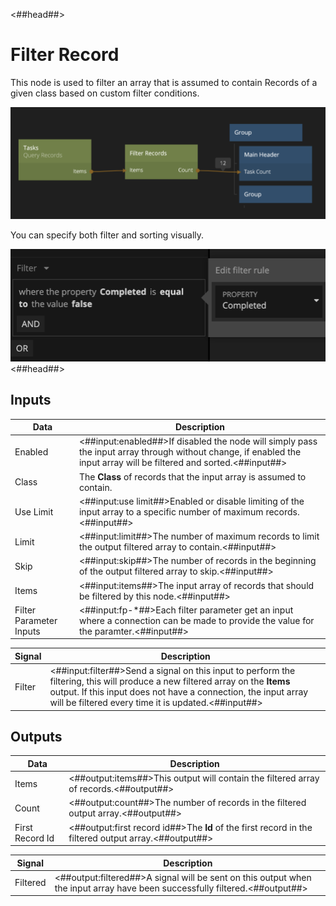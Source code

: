 <##head##>

# Filter Record

This node is used to filter an <span class="ndl-data">array</span> that is assumed to contain Records of a given class based on custom filter conditions.

![](./filter-records-node.png ':class=img-size-l')

You can specify both filter and sorting visually.

![](./filter-records-visual.png ':class=img-size-l')
<##head##>

## Inputs

| Data                                                  | Description                                                                                                                                                         |
| ----------------------------------------------------- | ------------------------------------------------------------------------------------------------------------------------------------------------------------------- |
| <span class="ndl-data">Enabled</span>                 | <##input:enabled##>If disabled the node will simply pass the input array through without change, if enabled the input array will be filtered and sorted.<##input##> |
| <span class="ndl-data">Class</span>                   | The **Class** of records that the input array is assumed to contain.                                                                                                |
| <span class="ndl-data">Use Limit</span>               | <##input:use limit##>Enabled or disable limiting of the input array to a specific number of maximum records.<##input##>                                             |
| <span class="ndl-data">Limit</span>                   | <##input:limit##>The number of maximum records to limit the output filtered array to contain.<##input##>                                                            |
| <span class="ndl-data">Skip</span>                    | <##input:skip##>The number of records in the beginning of the output filtered array to skip.<##input##>                                                             |
| <span class="ndl-data">Items</span>                   | <##input:items##>The input array of records that should be filtered by this node.<##input##>                                                                        |
| <span class="ndl-data">Filter Parameter Inputs</span> | <##input:fp-\*##>Each filter parameter get an input where a connection can be made to provide the value for the paramter.<##input##>                                |

| Signal                                 | Description                                                                                                                                                                                                                                             |
| -------------------------------------- | ------------------------------------------------------------------------------------------------------------------------------------------------------------------------------------------------------------------------------------------------------- |
| <span class="ndl-signal">Filter</span> | <##input:filter##>Send a signal on this input to perform the filtering, this will produce a new filtered array on the **Items** output. If this input does not have a connection, the input array will be filtered every time it is updated.<##input##> |

## Outputs

| Data                                          | Description                                                                                          |
| --------------------------------------------- | ---------------------------------------------------------------------------------------------------- |
| <span class="ndl-data">Items</span>           | <##output:items##>This output will contain the filtered array of records.<##output##>                |
| <span class="ndl-data">Count</span>           | <##output:count##>The number of records in the filtered output array.<##output##>                    |
| <span class="ndl-data">First Record Id</span> | <##output:first record id##>The **Id** of the first record in the filtered output array.<##output##> |

| Signal                                   | Description                                                                                                                 |
| ---------------------------------------- | --------------------------------------------------------------------------------------------------------------------------- |
| <span class="ndl-signal">Filtered</span> | <##output:filtered##>A signal will be sent on this output when the input array have been successfully filtered.<##output##> |
